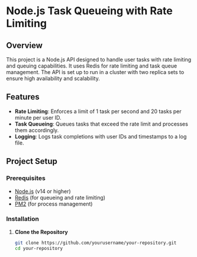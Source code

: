 # Node.js Task Queueing with Rate Limiting

## Overview

This project is a Node.js API designed to handle user tasks with rate limiting and queuing capabilities. It uses Redis for rate limiting and task queue management. The API is set up to run in a cluster with two replica sets to ensure high availability and scalability.

## Features

- **Rate Limiting**: Enforces a limit of 1 task per second and 20 tasks per minute per user ID.
- **Task Queueing**: Queues tasks that exceed the rate limit and processes them accordingly.
- **Logging**: Logs task completions with user IDs and timestamps to a log file.

## Project Setup

### Prerequisites

- [Node.js](https://nodejs.org/) (v14 or higher)
- [Redis](https://redis.io/download) (for queueing and rate limiting)
- [PM2](https://pm2.io/) (for process management)

### Installation

1. **Clone the Repository**

   ```bash
   git clone https://github.com/yourusername/your-repository.git
   cd your-repository
